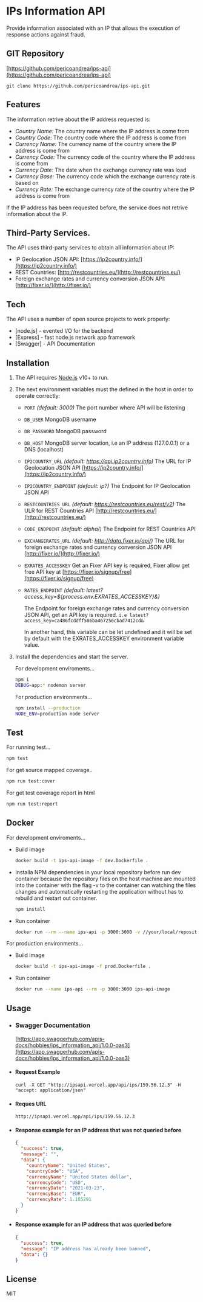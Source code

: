 # IPs Information API
Provide information associated with an IP that allows the execution of response actions against fraud.

## GIT Repository
[https://github.com/pericoandrea/ips-api](https://github.com/pericoandrea/ips-api)
```ssh
git clone https://github.com/pericoandrea/ips-api.git
```
## Features
The information retrive about the  IP address requested is:
- *Country Name:* The country name where the IP address is come from
- *Country Code:* The country code where the IP address is come from
- *Currency Name:* The currency name of the country where the IP address is come from
- *Currency Code:* The currency code of the country where the IP address is come from
- *Currency Date:* The date when the exchange currency rate was load
- *Currency Base:* The currency code which the exchange currency rate is based on
- *Currency Rate:* The exchange currency rate of the country where the IP address is come from

If the IP address has been requested before, the service does not retrive information about the IP.

## Third-Party Services.
The API uses third-party services to obtain all information about IP:
- IP Geolocation JSON API: [https://ip2country.info/](https://ip2country.info/)
- REST Countries: [http://restcountries.eu/](http://restcountries.eu/)
- Foreign exchange rates and currency conversion JSON API: [http://fixer.io/](http://fixer.io/)

## Tech
The API uses a number of open source projects to work properly:
- [node.js] - evented I/O for the backend
- [Express] - fast node.js network app framework
- [Swagger] - API Documentation

## Installation
1. The API requires [Node.js](https://nodejs.org/) v10+ to run.

2. The next environment variables must the defined in the host in order to     operate correctly:
    - `PORT` *(default: 3000)*
      The port number where API will be listening
    - `DB_USER`
      MongoDB username
    - `DB_PASSWORD`
      MongoDB password
    - `DB_HOST`
      MongoDB server location, i.e an IP address (127.0.0.1) or a DNS (localhost)
    - `IP2COUNTRY_URL` *(default: https://api.ip2country.info)* 
      The URL for IP Geolocation JSON API [https://ip2country.info/](https://ip2country.info/)
    - `IP2COUNTRY_ENDPOINT` *(default: ip?)*
      The Endpoint for IP Geolocation JSON API
    - `RESTCOUNTRIES_URL` *(default: https://restcountries.eu/rest/v2)*
      The ULR for REST Countries API [http://restcountries.eu/](http://restcountries.eu/)
    - `CODE_ENDPOINT` *(default: alpha/)*
      The Endpoint for REST Countries API
    - `EXCHANGERATES_URL` *(default: http://data.fixer.io/api/)*
      The URL for foreign exchange rates and currency conversion JSON API [http://fixer.io/](http://fixer.io/)
    - `EXRATES_ACCESSKEY` Get an Fixer API key is required, Fixer allow get free API key at [https://fixer.io/signup/free](https://fixer.io/signup/free)
    - `RATES_ENDPOINT` *(default: latest?access_key=${process.env.EXRATES_ACCESSKEY}&)*

      The Endpoint for foreign exchange rates and currency conversion JSON API, get an API key is required. `i.e latest?access_key=ca486fcddff586ba467256cbad7412cd&`

      In another hand, this variable can be let undefined and it will be set by default with the EXRATES_ACCESSKEY environment variable value.

3. Install the dependencies  and start the server.

    For development enviroments...
      ```sh
      npm i
      DEBUG=app:* nodemon server
      ```
    For production environments...
      ```sh
      npm install --production
      NODE_ENV=production node server
      ```

## Test
For running test...
```sh
npm test
```

For get source mapped coverage..
```sh
npm run test:cover
```

For get test coverage report in html
```sh
npm run test:report
```

## Docker
For development enviroments...

* Build image
  ```sh
  docker build -t ips-api-image -f dev.Dockerfile .
  ```

* Installa NPM dependencies in your local repository before run dev container because the repository files on the host machine are mounted into the container with the flag -v to the container can watching the files changes and automatically restarting the application without has to rebuild and restart out container.
  ```sh
  npm install
  ```
* Run container
  ```sh
  docker run --rm --name ips-api -p 3000:3000 -v //your/local/repository/path://usr/src ips-api-image
  ```

For production environments...
* Build image
  ```sh
  docker build -t ips-api-image -f prod.Dockerfile .
  ```
* Run container
  ```sh
  docker run --name ips-api --rm -p 3000:3000 ips-api-image
  ```

## Usage

* ### Swagger Documentation
  [https://app.swaggerhub.com/apis-docs/hobbies/ips_information_api/1.0.0-oas3](https://app.swaggerhub.com/apis-docs/hobbies/ips_information_api/1.0.0-oas3)
* #### Request Example
  ```
  curl -X GET "http://ipsapi.vercel.app/api/ips/159.56.12.3" -H  "accept: application/json"
  ```
* #### Reques URL
  ```
  http://ipsapi.vercel.app/api/ips/159.56.12.3
  ```
* #### Response example for an IP address that was not queried before
  ```json
  {
    "success": true,
    "message": "",
    "data": {
      "countryName": "United States",
      "countryCode": "USA",
      "currencyName": "United States dollar",
      "currencyCode": "USD",
      "currencyDate": "2021-03-23",
      "currencyBase": "EUR",
      "currencyRate": 1.185291
    }
  }
  ```
* #### Response example for an IP address that was queried before
  ```json
  {
    "success": true,
    "message": "IP address has already been banned",
    "data": {}
  }
  ```

## License
MIT